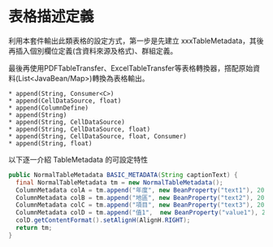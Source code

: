 # 表格描述定義

利用本套件輸出此類表格的設定方式，第一步是先建立 xxxTableMetadata，其後再插入個別欄位定義\(含資料來源及格式\)、群組定義。

最後再使用PDFTableTransfer、ExcelTableTransfer等表格轉換器，撘配原始資料\(List&lt;JavaBean/Map&gt;\)轉換為表格輸出。

```
* append(String, Consumer<C>)
* append(CellDataSource, float)
* append(ColumnDefine)
* append(String)
* append(String, CellDataSource)
* append(String, CellDataSource, float)
* append(String, CellDataSource, float, Consumer)
* append(String, float)
```

以下逐一介紹 TableMetadata 的可設定特性

```java
public NormalTableMetadata BASIC_METADATA(String captionText) {
  final NormalTableMetadata tm = new NormalTableMetadata();
  ColumnMetadata colA = tm.append("年度", new BeanProperty("text1"), 20);
  ColumnMetadata colB = tm.append("地區", new BeanProperty("text2"), 20);
  ColumnMetadata colC = tm.append("項目", new BeanProperty("text3"), 20);
  ColumnMetadata colD = tm.append("值1",  new BeanProperty("value1"), 20);
  colD.getContentFormat().setAlignH(AlignH.RIGHT);
  return tm;
}
```




